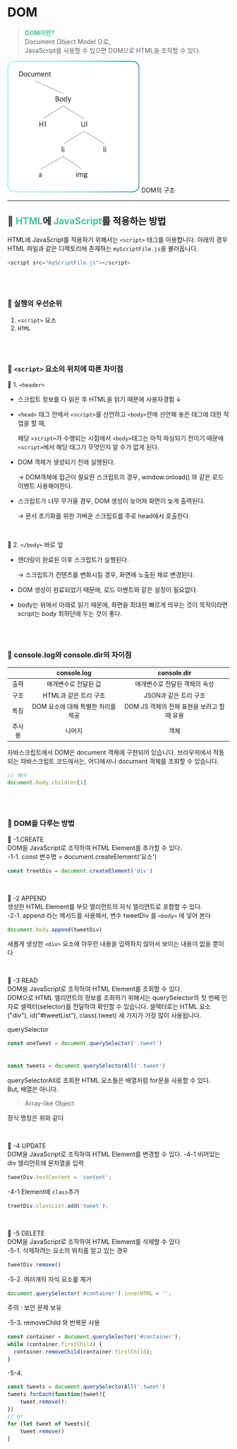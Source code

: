 # **DOM**
> <b style='color:#4AC29A'>DOM이란?</b>   
Document Object Model 으로,    
JavaScript를 사용할 수 있으면 DOM으로 HTML을 조작할 수 있다.

<img src="./img/dom__01.png" width="300px" alt="Dom 구조"  ></img> 
 DOM의 구조

***

## 📌 **<span style='color:#4AC29A' >HTML</span>에 <span style='color:#4AC29A' >JavaScript</span>를 적용하는 방법**

HTML에 JavaScript를 적용하기 위해서는 `<script>` 태그를 이용합니다. 아래의 경우 HTML 파일과 같은 디렉토리에 존재하는 `myScriptFile.js`을 불러옵니다.

```javascript
<script src="myScriptFile.js"></script>
```
<br/><br/>

### 📌 실행의 우선순위   
1. `<script>` 요소   
2. `HTML`

<br/><br/>

### 📌 `<script>` 요소의 위치에 따른 차이점
🧩 1. `<header>`
- 스크립트 정보를 다 읽은 후 HTML을 읽기 때문에 사용자경험 ↓
- `<head>` 태그 안에서 `<script>`를 선언하고 `<body>`안에 선언해 놓은 태그에 대한 작업을 할 때,
    
    해당 `<script>`가 수행되는 시점에서 `<body>`태그는 아직 파싱되기 전이기 때문에 `<script>`에서 해당 태그가 무엇인지 알 수가 없게 된다.
    
- DOM 객체가 생성되기 전에 실행된다.
    
    → DOM객체에 접근이 필요한 스크립트의 경우, window.onload() 와 같은 로드 이벤트 사용해야한다.
    
- 스크립트가 너무 무거울 경우, DOM 생성이 늦어져 화면이 늦게 출력된다.
    
    → 문서 초기화를 위한 가벼운 스크립트를 주로 head에서 호출한다.

<br/>

🧩 2. `</body>` 바로 앞
- 렌더링이 완료된 이후 스크립트가 실행된다.
    
    → 스크립트가 컨텐츠를 변화시킬 경우, 화면에 노출된 채로 변경된다.
    
- DOM 생성이 완료되었기 때문에, 로드 이벤트와 같은 설정이 필요없다.
- body는 위에서 아래로 읽기 때문에, 화면을 최대한 빠르게 띄우는 것이 목적이라면 script는 body 최하단에 두는 것이 좋다.

<br/><br/>

### 📌 console.log와 console.dir의 차이점
||console.log|console.dir|
|:---:|:---:|:---:|
|출력|매개변수로 전달된 값|매개변수로 전달된 객체의 속성|
|구조|HTML과 같은 트리 구조|JSON과 같은 트리 구조|
|특징|DOM 요소에 대해 특별한 처리를 제공|DOM JS 객체의 전체 표현을 보려고 할 때 유용|
|주사용|나머지|객체|

자바스크립트에서 DOM은 document 객체에 구현되어 있습니다. 브라우저에서 작동되는 자바스크립트 코드에서는, 어디에서나 document 객체를 조회할 수 있습니다. 
```javascript
// 예시
document.body.children[1]
```

<br/><br/>

### 📌 DOM을 다루는 방법


🧩 -1.CREATE   
DOM을 JavaScript로 조작하여 HTML Element를 추가할 수 있다.  
-1-1. const 변수명 = document.createElement('요소')
```javascript
const treetDiv = document.createElement('div')
```

<br/>

🧩 -2 APPEND   
생성한 HTML Element를 부모 엘리먼트의 자식 엘리먼트로 포함할 수 있다.  
-2-1. append 라는 메서드를 사용해서, 변수 tweetDiv 를 `<body>` 에 넣어 본다
```javascript
document.body.append(tweetDiv)
```
새롭게 생성한 `<div>` 요소에 아무런 내용을 입력하지 않아서 보이는 내용이 없을 뿐이다

<br/>

🧩 -3 READ   
DOM을 JavaScript로 조작하여 HTML Element를 조회할 수 있다.  
DOM으로 HTML 엘리먼트의 정보를 조회하기 위해서는 querySelector의 첫 번째 인자로 셀렉터(selector)를 전달하여 확인할 수 있습니다. 셀렉터로는 HTML 요소("div"), id("#tweetList"), class(.tweet) 세 가지가 가장 많이 사용됩니다.

querySelector
```javascript
const oneTweet = document.querySelector('.tweet')


const tweets = document.querySelectorAll('.tweet')
```
querySelectorAll로 조회한 HTML 요소들은 배열처럼 for문을 사용할 수 있다.  
But, 배열은 아니다.
> Array-like Object

정식 명칭은 위와 같다

<br/>

🧩 -4 UPDATE   
DOM을 JavaScript로 조작하여 HTML Element를 변경할 수 있다.
-4-1 비어있는 div 엘리먼트에 문자열을 입력  
```javascript
tweetDiv.textContent = 'content';
```
-4-1 Element에 `class`추가
```javascript
treetDiv.classList.add('tweet');
```
<br/>

🧩 -5 DELETE   
DOM을 JavaScript로 조작하여 HTML Element를 삭제할 수 있다  
-5-1. 삭제하려는 요소의 위치를 알고 있는 경우
```javascript
tweetDiv.remove()
```
-5-2. 여러개의 자식 요소를 제거
```javascript
document.querySelector('#container').innerHTML = '';
```
주의 : 보안 문제 보유

-5-3. removeChild 와 반복문 사용
```javascript
const container = document.querySelector('#container');
while (container.firstChild) {
  container.removeChild(container.firstChild);
}
```

-5-4. 
```javascript
const tweets = document.querySelectorAll('.tweet')
tweets.forEach(function(tweet){
    tweet.remove();
})
// or
for (let tweet of tweets){
    tweet.remove()
}
```
